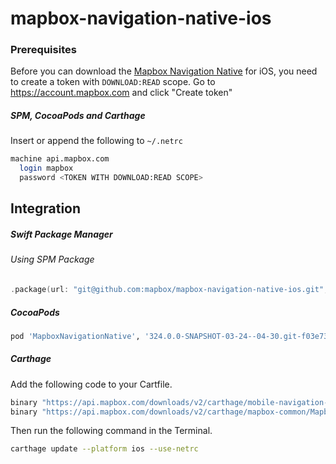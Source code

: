 # mapbox-navigation-native-ios

### Prerequisites

Before you can download the [Mapbox Navigation Native](https://github.com/mapbox/mapbox-navigation-native) for iOS, you need to create a token with `DOWNLOAD:READ` scope.
Go to https://account.mapbox.com and click "Create token"

##### SPM, CocoaPods and Carthage
Insert or append the following to `~/.netrc`

```bash
machine api.mapbox.com
  login mapbox
  password <TOKEN WITH DOWNLOAD:READ SCOPE>
```

## Integration

##### Swift Package Manager

###### Using SPM Package

```swift
.package(url: "git@github.com:mapbox/mapbox-navigation-native-ios.git", from: "324.0.0-SNAPSHOT-03-24--04-30.git-f03e732-SNAPSHOT.0324T0850Z.731a621"),
```

##### CocoaPods

```ruby
pod 'MapboxNavigationNative', '324.0.0-SNAPSHOT-03-24--04-30.git-f03e732-SNAPSHOT.0324T0850Z.731a621'
```

##### Carthage

Add the following code to your Cartfile.

```bash
binary "https://api.mapbox.com/downloads/v2/carthage/mobile-navigation-native/MapboxNavigationNative.json" == 324.0.0-SNAPSHOT-03-24--04-30.git-f03e732-SNAPSHOT.0324T0850Z.731a621
binary "https://api.mapbox.com/downloads/v2/carthage/mapbox-common/MapboxCommon-ios.json" == 24.11.0-SNAPSHOT-03-24--04-30.git-f03e732
```

Then run the following command in the Terminal.
```bash
carthage update --platform ios --use-netrc
```

